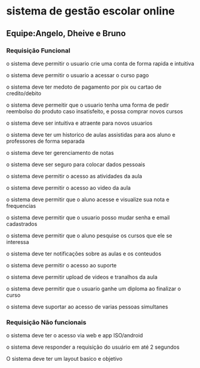 
# sistema de gestão escolar online

## Equipe:Angelo, Dheive e Bruno

### Requisição Funcional

o sistema deve permitir o usuario crie uma conta de forma rapida e intuitiva

o sistema deve permitir o usuario a acessar o curso pago

o sistema deve ter medoto de pagamento por pix ou cartao de credito/debito

o sistema deve permeitir que o usuario tenha uma forma de pedir reembolso do produto caso insatisfeito, e possa comprar novos cursos

o sistema deve ser intuitiva e atraente para novos usuarios

o sistema deve ter um historico de aulas assistidas para aos aluno e professores de forma separada

o sistema deve ter gerenciamento de notas 

o sistema deve ser seguro para colocar dados pessoais

o sistema deve permitir o acesso as atividades da aula

o sistema deve permitir o acesso ao video da aula

o sistema deve permitir que o aluno acesse e visualize sua nota e frequencias

o sistema deve permitir que o usuario posso mudar senha e email cadastrados

o sistema deve permitir que o aluno pesquise os cursos que ele se interessa

o sistema deve ter notificações sobre as aulas e os conteudos 

o sistema deve permitir o acesso ao suporte

o sistema deve permitir upload de videos e tranalhos da aula

o sistema deve permitir que o usuario ganhe um diploma ao finalizar o curso

o sistema deve suportar ao acesso de varias pessoas simultanes

### Requisição Não funcionais

o sistema deve ter o acesso via web e app ISO/android

o sistema deve responder a requisição do usuário em até 2 segundos

O sistema deve ter um layout basico e objetivo


